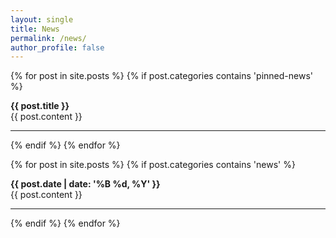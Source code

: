 ```yaml
---
layout: single
title: News
permalink: /news/
author_profile: false
---
```


{% for post in site.posts %}
{% if post.categories contains 'pinned-news' %}
<div class="news">
 <b class="news-title"> <i class="fa fa-thumbtack"></i>  <b> {{ post.title }} </b> </b> <br>
{{ post.content }}
<hr>
</div>
{% endif %}
{% endfor %}

{% for post in site.posts %}
{% if post.categories contains 'news' %}
<div class="news">
 <b class="news-title"> <i class="fa {{post.logo}}"></i> <b> {{ post.date | date: '%B %d, %Y' }} </b> </b> <br>
{{ post.content }}
<hr>
</div>
{% endif %}
{% endfor %}

